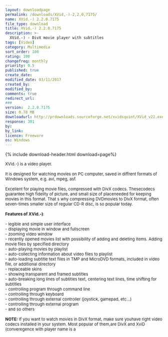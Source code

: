 ```yaml
---
layout: downloadpage
permalink: /downloads/XVid,-)-2,2,0,7175/
name: XVid.-) 2.2.0.7175
file_type: download
title: XVid.-) 2.2.0.7175
description: >-
  XVid.-) - DivX movie player with subtitles
tags: [Video]
category: Multimedia
sort_order: 100
rating: 100
changefreq: monthly
priority: 0.5
published: true
create_date: 
modified_date: 03/11/2017
created_by: 
modified_by: 
comments: true
redirect_url: 
### 
version:  2.2.0.7175
size: 0.78 MB
downloadurl: http://prdownloads.sourceforge.net/xvidsquint/XVid_v22.exe?download
response: 301
by: 
by_link: 
licence: Freeware
os: Windows
---
```


{% include download-header.html download=page%}

<p style="fix-download-text !important">
<p><font size="2"><p>XVid.-) is a video player.<br />
<br />
It is designed for watching movies on PC computer, saved in diffrent formats of Windows system, e.g. avi, mpeg, asf.<br />
<br />
Excellent for playing movie files, compressed with DivX codecs. Thesecodecs guarantee high fidelity of picture, and small size of placeneeded for keeping movies in this format. That s why compressing DVDmovies to DivX format, often seven-times smaller size of regular CD-R disc, is so popular today.<br />
<br />
<strong>Features of XVid.-)</strong>: <br />
<br />
- legible and simple user interface <br />
- displaying movie in window and fullscreen <br />
- zooming video window <br />
- recently opened movies list with possibility of adding and deleting items. Adding movie files by specified directory <br />
- auto-playing movies by playlist <br />
- auto-collecting information about video files to playlist <br />
- auto-loading subtitle text files in TMP and MicroDVD formats, included in video file, or additional directory <br />
- replaceable skins <br />
- showing transparent and framed subtitles <br />
- auto-breaking long lines of subtitles text, centering text lines, time shifting for subtitles <br />
- controlling program through command line <br />
- controlling through keyboard <br />
- controlling through external controller (joystick, gamepad, etc...) <br />
- controlling through external program <br />
- and so others<br />
<br />
<strong>NOTE:</strong> If you want to watch movies in DivX format, make sure youhave right video codecs installed in your system. Most popular of them,are DivX and XviD (converegence with player name is a</p></p></p>
